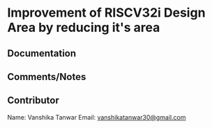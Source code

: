 
# Improvement of RISCV32i Design Area by reducing it's area






## Documentation



## Comments/Notes



## Contributor

Name: Vanshika Tanwar 
Email: vanshikatanwar30@gmail.com  
